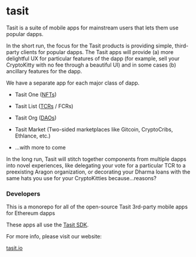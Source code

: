 # tasit

Tasit is a suite of mobile apps for mainstream users that lets them use popular dapps.

In the short run, the focus for the Tasit products is providing simple, third-party clients for popular dapps. The Tasit apps will provide (a) more delightful UX for particular features of the dapp (for example, sell your CryptoKitty with no fee through a beautiful UI) and in some cases (b) ancillary features for the dapp.

We have a separate app for each major class of dapp.

- Tasit One ([NFTs](http://erc721.org/))

- Tasit List ([TCRs](https://medium.com/@simondlr/city-walls-bo-taoshi-exploring-the-power-of-token-curated-registries-588f208c17d5) / FCRs)

- Tasit Org ([DAOs](https://blog.aragon.org/bringing-daos-back-aragon-monthly-92756cb65639/))

- Tasit Market (Two-sided marketplaces like Gitcoin, CryptoCribs, Ethlance, etc.)

- ...with more to come

In the long run, Tasit will stitch together components from multiple dapps into novel experiences, like delegating your vote for a particular TCR to a preexisting Aragon organization, or decorating your Dharma loans with the same hats you use for your CryptoKitties because...reasons?

### Developers

This is a monorepo for all of the open-source Tasit 3rd-party mobile apps for Ethereum dapps

These apps all use the [Tasit SDK](https://github.com/tasitlabs/TasitSDK).

For more info, please visit our website:

[tasit.io](https://tasit.io/)
